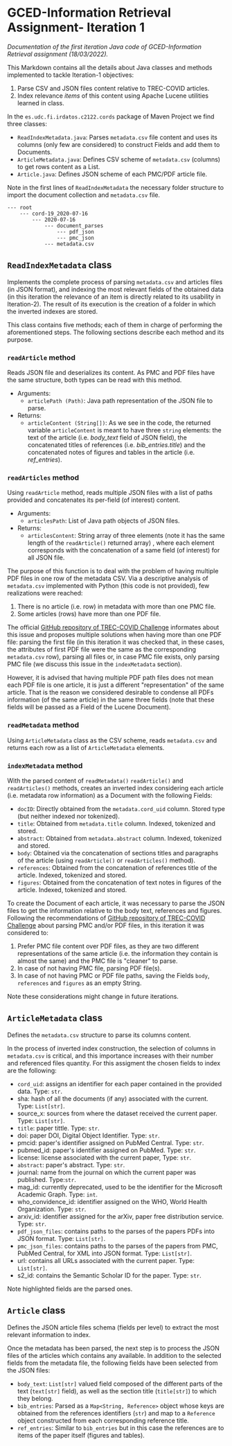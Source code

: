 # GCED-Information Retrieval Assignment- Iteration 1

*Documentation of the first iteration Java code of GCED-Information Retrieval assignment (18/03/2022).*

This Markdown contains all the details about Java classes and methods implemented to tackle Iteration-1 objectives:

1. Parse CSV and JSON files content relative to TREC-COVID articles.
2. Index relevance *items* of this content using Apache Lucene utilities learned in class.

In the `es.udc.fi.irdatos.c2122.cords` package of Maven Project we find three classes:

- `ReadIndexMetadata.java`: Parses `metadata.csv` file content and uses its columns (only few are considered) to 
construct Fields and add them to Documents. 
- `ArticleMetadata.java`: Defines CSV scheme of `metadata.csv` (columns) to get rows content as a List.
- `Article.java`: Defines JSON scheme of each PMC/PDF article file.

Note in the first lines of `ReadIndexMetadata` the necessary folder structure to import the document collection and `metadata.csv` file.

````text
--- root
    --- cord-19_2020-07-16
        --- 2020-07-16
            --- document_parses
                --- pdf_json
                --- pmc_json
            --- metadata.csv
````


## `ReadIndexMetadata` class

Implements the complete process of parsing `metadata.csv` and articles files (in JSON format), and indexing the most relevant fields of the obtained data (in this iteration the relevance of an item is directly related to its usability in Iteration-2). 
The result of its execution is the creation of a folder in which the inverted indexes are stored.  


This class contains five methods; each of them in charge of performing the aforementioned steps. 
The following sections describe each method and its purpose.


### `readArticle` method

Reads JSON file and deserializes its content. As PMC and PDF files have the same structure, both types can be read with this method.

- Arguments: 
  - `articlePath (Path)`: Java path representation of the JSON file to parse.
- Returns:
  - `articleContent (String[])`: As we see in the code, the returned variable `articleContent` 
  is meant to have three `string` elements: the text of the article (i.e. *body_text* field of JSON field), the concatenated 
  titles of references (i.e. *bib_entries.title*) and the concatenated notes of figures and tables in the article (i.e. *ref_entries*).

### `readArticles` method

Using `readArticle` method, reads multiple JSON files with a list of paths provided and concatenates its per-field (of interest) content.

- Arguments:
  - `articlesPath`: List of Java path objects of JSON files.
- Returns:
  - `articlesContent`: String array of three elements (note it has the same length of the `readArticle()` returned array) 
, where each element corresponds with the concatenation of a same field (of interest) for all JSON file.

The purpose of this function is to deal with the problem of having multiple PDF files in one row of the metadata CSV. 
Via a descriptive analysis of `metadata.csv` implemented with Python (this code is not provided), few realizations were reached:

1. There is no article (i.e. row) in metadata with more than one PMC file.
2. Some articles (rows) have more than one PDF file.

The official [GitHub repository of TREC-COVID Challenge](https://github.com/allenai/cord19) informates about this issue 
and proposes multiple solutions when having more than one PDF file: parsing the first file (in this iteration it was 
checked that, in these cases, the attributes of first PDF file were the same as the corresponding `metadata.csv` row), 
parsing all files or, in case PMC file exists, only parsing PMC file (we discuss this issue in the `indexMetadata` section).

However, it is advised that having multiple PDF path files does not mean each PDF file is one article, it is just a different
"representation" of the same article. That is the reason we considered desirable to condense all PDFs information 
(of the same article) in the same three fields (note that these fields will be passed as a Field of the Lucene Document).


### `readMetadata` method

Using `ArticleMetadata` class as the CSV scheme, reads `metadata.csv` and returns each row as a list of `ArticleMetadata` elements.

### `indexMetadata` method

With the parsed content of `readMetadata()` `readArticle()` and `readArticles()` methods, creates an inverted 
index considering each article (i.e. metadata row information) as a Document with the following Fields:

- `docID`: Directly obtained from the `metadata.cord_uid` column. Stored type (but neither indexed nor tokenized).
- `title`: Obtained from `metadata.title` column. Indexed, tokenized and stored.
- `abstract`: Obtained from `metadata.abstract` column. Indexed, tokenized and stored.
- `body`: Obtained via the concatenation of sections titles and paragraphs of the article (using `readArticle()` or 
`readArticles()` method).
- `references`: Obtained from the concatenation of references title of the article. Indexed, tokenized and stored.
- `figures`: Obtained from the concatenation of text notes in figures of the article. Indexed, tokenized and stored.

To create the Document of each article, it was necessary to parse the JSON files to get the information relative to the 
body text, references and figures. Following the recommendations of [GitHub repository of TREC-COVID Challenge](https://github.com/allenai/cord19) 
about parsing PMC and/or PDF files, in this iteration it was considered to:

1. Prefer PMC file content over PDF files, as they are two different representations of the same article (i.e. the information
they contain is almost the same) and the PMC file is "cleaner" to parse.
2. In case of not having PMC file, parsing PDF file(s).
3. In case of not having PMC or PDF file paths, saving the Fields `body`, `references` and `figures` as an empty String.


Note these considerations might change in future iterations.


## `ArticleMetadata` class

Defines the `metadata.csv` structure to parse its columns content.

In the process of inverted index construction, the selection of columns in `metadata.csv` is critical, and this 
importance increases with their number and referenced files quantity. For this assigment the chosen fields to index
are the following:

- `cord_uid`: assigns an identifier for each paper contained in the provided data. Type: `str`.
- sha: hash of all the documents (if any) associated with the current. Type: `List[str]`.
- source_x: sources from where the dataset received the current paper. Type: `List[str]`.
- `title`: paper tittle. Type: `str`.
- doi: paper DOI, Digital Object Identifier. Type: `str`.
- pmcid: paper's identifier assigned on PubMed Central. Type: `str`.
- pubmed_id: paper's identifier assigned on PubMed. Type: `str`.
- license: license associated with the current paper, Type: `str`.
- `abstract`: paper's abstract. Type: `str`.
- journal: name from the journal on which the current paper was published. Type:`str`.
- mag_id: currently deprecated, used to be the identifier for the Microsoft Academic Graph. Type: `int`.
- who_convidence_id: identifier assigned on the WHO, World Health Organization. Type: `str`.
- arxiv_id: identifier assigned for the arXiv, paper free distribution service. Type: `str`.
- `pdf_json_files`: contains paths to the parses of the papers PDFs into JSON format. Type: `List[str]`.
- `pmc_json_files`: contains paths to the parses of the papers from PMC, PubMed Central, for XML into JSON format. Type: `List[str]`.
- url: contains all URLs associated with the current paper. Type: `List[str]`.
- s2_id: contains the Semantic Scholar ID for the paper. Type: `str`.

Note highlighted fields are the parsed ones.


## `Article` class

Defines the JSON article files schema (fields per level) to extract the most relevant information to index. 

Once the metadata has been parsed, the next step is to process the JSON files of the articles which contains any available. 
In addition to the selected fields from the metadata file, the following fields have been selected from the JSON files:

- `body_text`: `List[str]` valued field composed of the different parts of the text (`text[str]` field), as well as the 
section title (`title[str]`) to which they belong.
- `bib_entries`: Parsed as a `Map<String, Reference>` object whose keys are obtained from the references identifiers (`str`)
and map to a `Reference` object constructed from each corresponding reference title.
- `ref_entries`: Similar to `bib_entries` but in this case the references are to items of the paper itself 
(figures and tables).

